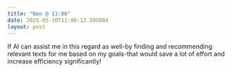 ```yaml
---
title: "Neo @ 11:06"
date: 2025-05-10T11:06:12.595884
layout: post
---
```


If AI can assist me in this regard as well-by finding and recommending relevant texts for me based on my goals-that would save a lot of effort and increase efficiency significantly!